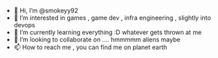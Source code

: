 - 👋 Hi, I’m @smokeyy92
- 👀 I’m interested in games , game dev , infra engineering , slightly into devops
- 🌱 I’m currently learning everything :D whatever gets thrown at me
- 💞️ I’m looking to collaborate on .... hmmmmm aliens maybe
- 📫 How to reach me , you can find me on planet earth

<!---
smokeyy92/smokeyy92 is a ✨ special ✨ repository because its `README.md` (this file) appears on your GitHub profile.
You can click the Preview link to take a look at your changes.
--->
